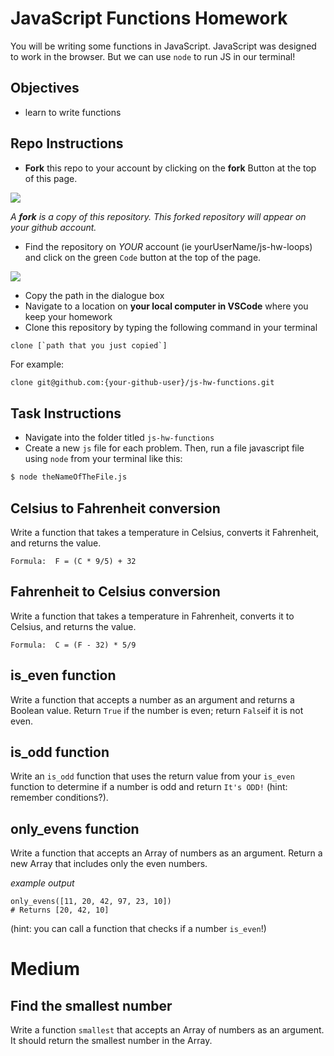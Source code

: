 # JavaScript Functions Homework

You will be writing some functions in JavaScript. JavaScript was designed to work in the browser.  But we can use `node` to run JS in our terminal!

## Objectives 

- learn to write functions
## Repo Instructions

- **Fork** this repo to your account by clicking on the **fork** Button at the top of this page. 

![](https://upload.wikimedia.org/wikipedia/commons/3/38/GitHub_Fork_Button.png)

*A **fork** is a copy of this repository. This forked repository will appear on your github account.*

- Find the repository on *YOUR* account (ie yourUserName/js-hw-loops) and click on the green `Code` button at the top of the page.

![](./images/githubCodeButton.png)

- Copy the path in the dialogue box
- Navigate to a location on **your local computer in VSCode** where you keep your homework 
- Clone this repository by typing the following command in your terminal

```
clone [`path that you just copied`]
```

For example: 

```bash 
clone git@github.com:{your-github-user}/js-hw-functions.git
```
## Task Instructions
- Navigate into the folder titled `js-hw-functions`
- Create a new `js` file for each problem. Then, run a file javascript file using `node` from your terminal like this:

```bash
$ node theNameOfTheFile.js
```

## Celsius to Fahrenheit conversion
Write a function that takes a temperature in Celsius, converts it Fahrenheit, and returns the value.

`Formula:  F = (C * 9/5) + 32`


## Fahrenheit to Celsius conversion
Write a function that takes a temperature in Fahrenheit, converts it to Celsius, and returns the value.

`Formula:  C = (F - 32) * 5/9`

## is_even function
Write a function that accepts a number as an argument and returns a Boolean value. Return `True` if the number is even; return `False`if it is not even.

## is_odd function
Write an `is_odd` function that uses the return value from your `is_even` function to determine if a number is odd and return `It's ODD!` (hint: remember conditions?).

## only_evens function
Write a function that accepts an Array of numbers as an argument.
Return a new Array that includes only the even numbers.

*example output*
```
only_evens([11, 20, 42, 97, 23, 10])
# Returns [20, 42, 10]
```
(hint: you can call a function that checks if a number `is_even`!)

# Medium

## Find the smallest number

Write a function `smallest` that accepts an Array of numbers as an argument.  It should return the smallest number in the Array.


